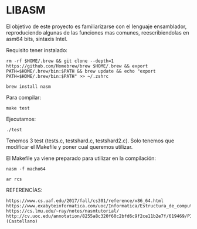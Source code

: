 # LIBASM

El objetivo de este proyecto es familiarizarse con el lenguaje ensamblador, reproduciendo algunas de las funciones mas comunes, reescribiendolas en asm64 bits, sintaxis Intel.

Requisito tener instalado:

    rm -rf $HOME/.brew && git clone --depth=1 https://github.com/Homebrew/brew $HOME/.brew && export PATH=$HOME/.brew/bin:$PATH && brew update && echo "export PATH=$HOME/.brew/bin:$PATH" >> ~/.zshrc
    
    brew install nasm

Para compilar:

    make test

Ejecutamos:

    ./test


Tenemos 3 test (tests.c, testshard.c, testshard2.c). Solo tenemos que modificar el Makefile y poner cual queremos utilizar.


El Makefile ya viene preparado para utilizar en la compilación:
    
    nasm -f macho64
  
    ar rcs
    
    
REFERENCÍAS:

    https://www.cs.uaf.edu/2017/fall/cs301/reference/x86_64.html
    https://www.exabyteinformatica.com/uoc/Informatica/Estructura_de_computadores/Estructura_de_computadores_(Modulo_6).pdf
    https://cs.lmu.edu/~ray/notes/nasmtutorial/
    http://cv.uoc.edu/annotation/8255a8c320f60c2bfd6c9f2ce11b2e7f/619469/PID_00218273/PID_00218273.html#w31aac15b9c17c17 (Castellano)
    
    

